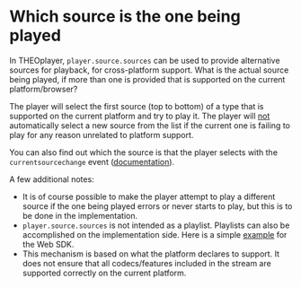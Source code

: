 # Which source is the one being played

In THEOplayer, `player.source.sources` can be used to provide alternative sources for playback, for cross-platform support. What is the actual source being played, if more than one is provided that is supported on the current platform/browser?

The player will select the first source (top to bottom) of a type that is supported on the current platform and try to play it. The player will <u>not</u> automatically select a new source from the list if the current one is failing to play for any reason unrelated to platform support.

You can also find out which the source is that the player selects with the `currentsourcechange` event ([documentation](pathname:///theoplayer/v6/api-reference/web/interfaces/CurrentSourceChangeEvent.html)).

A few additional notes:
* It is of course possible to make the player attempt to play a different source if the one being played errors or never starts to play, but this is to be done in the implementation.
* `player.source.sources` is not intended as a playlist. Playlists can also be accomplished on the implementation side. Here is a simple [example](https://www.theoplayer.com/theoplayer-demo-playlist-and-caching) for the Web SDK.
* This mechanism is based on what the platform declares to support. It does not ensure that all codecs/features included in the stream are supported correctly on the current platform.
